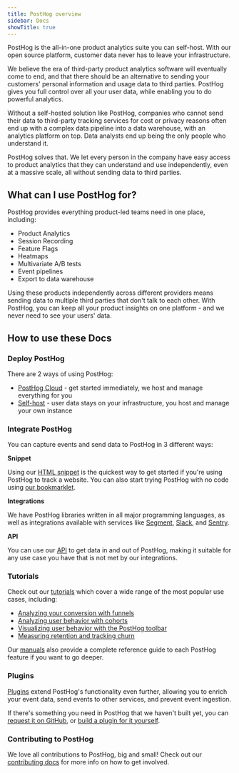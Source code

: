 ```yaml
---
title: PostHog overview
sidebar: Docs
showTitle: true
---
```


PostHog is the all-in-one product analytics suite you can self-host. With our open source platform, customer data never has to leave your infrastructure.

We believe the era of third-party product analytics software will eventually come to end, and that there should be an alternative to sending your customers' personal information and usage data to third parties. PostHog gives you full control over all your user data, while enabling you to do powerful analytics.

Without a self-hosted solution like PostHog, companies who cannot send their data to third-party tracking services for cost or privacy reasons often end up with a complex data pipeline into a data warehouse, with an analytics platform on top. Data analysts end up being the only people who understand it.

PostHog solves that. We let every person in the company have easy access to product analytics that they can understand and use independently, even at a massive scale, all without sending data to third parties.

## What can I use PostHog for?

PostHog provides everything product-led teams need in one place, including:

- Product Analytics
- Session Recording
- Feature Flags
- Heatmaps
- Multivariate A/B tests
- Event pipelines
- Export to data warehouse

Using these products independently across different providers means sending data to multiple third parties that don't talk to each other. With PostHog, you can keep all your product insights on one platform - and we never need to see your users' data. 

## How to use these Docs

### Deploy PostHog

There are 2 ways of using PostHog:

* [PostHog Cloud](/docs/cloud) - get started immediately, we host and manage everything for you
* [Self-host](/docs/self-host) - user data stays on your infrastructure, you host and manage your own instance

### Integrate PostHog

You can capture events and send data to PostHog in 3 different ways:

**Snippet**

Using our [HTML snippet](/docs/integrate/client/snippet-installation) is the quickest way to get started if you're using PostHog to track a website. You can also start trying PostHog with no code using [our bookmarklet](/docs/integrate/client/snippet-installation#get-started-with-no-code).

**Integrations**

We have PostHog libraries written in all major programming languages, as well as integrations available with services like [Segment](/docs/integrate/third-party/segment), [Slack](/docs/integrate/webhooks/slack), and [Sentry](/docs/integrate/third-party/sentry).

**API**

You can use our [API](/docs/api/overview) to get data in and out of PostHog, making it suitable for any use case you have that is not met by our integrations. 

### Tutorials

Check out our [tutorials](/docs/tutorials) which cover a wide range of the most popular use cases, including: 

- [Analyzing your conversion with funnels](/docs/tutorials/funnels)
- [Analyzing user behavior with cohorts](/docs/tutorials/cohorts)
- [Visualizing user behavior with the PostHog toolbar](/docs/tutorials/toolbar)
- [Measuring retention and tracking churn](/docs/tutorials/retention)

Our [manuals](/docs/user-guides) also provide a complete reference guide to each PostHog feature if you want to go deeper. 

### Plugins

[Plugins](/docs/plugins/overview) extend PostHog's functionality even further, allowing you to enrich your event data, send events to other services, and prevent event ingestion.  

If there's something you need in PostHog that we haven't built yet, you can [request it on GitHub](https://github.com/PostHog/posthog/issues/new?labels=enhancement&template=feature_request.md), or [build a plugin for it yourself](/docs/plugins/build).

### Contributing to PostHog

We love all contributions to PostHog, big and small! Check out our [contributing docs](/docs/contributing) for more info on how to get involved. 

